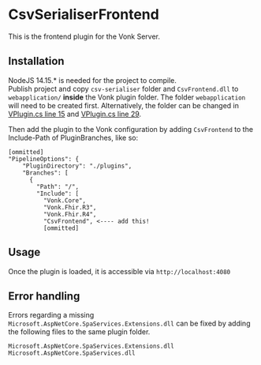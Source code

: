 ﻿# CsvSerialiserFrontend

This is the frontend plugin for the Vonk Server.

## Installation

NodeJS 14.15.* is needed for the project to compile.  
Publish project and copy `csv-serialiser` folder and `CsvFrontend.dll` to `webapplication/` **inside** the Vonk plugin folder. The folder `webapplication` will need to be created first. Alternatively, the folder can be changed in [VPlugin.cs line 15](VPlugin.cs#L15) and [VPlugin.cs line 29](VPlugin.cs#L29). 

Then add the plugin to the Vonk configuration by adding `CsvFrontend` to the Include-Path of PluginBranches, like so:

```
[ommitted]
"PipelineOptions": {
    "PluginDirectory": "./plugins",
    "Branches": [
      {
        "Path": "/",
        "Include": [
          "Vonk.Core",
          "Vonk.Fhir.R3",
          "Vonk.Fhir.R4",
          "CsvFrontend", <---- add this!
          [ommitted]
```

## Usage

Once the plugin is loaded, it is accessible via `http://localhost:4080`

## Error handling

Errors regarding a missing `Microsoft.AspNetCore.SpaServices.Extensions.dll` can be fixed by adding the following files to the same plugin folder. 

```
Microsoft.AspNetCore.SpaServices.Extensions.dll
Microsoft.AspNetCore.SpaServices.dll
```
